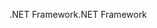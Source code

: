 <span data-ttu-id="0e992-101">.NET Framework</span><span class="sxs-lookup"><span data-stu-id="0e992-101">.NET Framework</span></span>